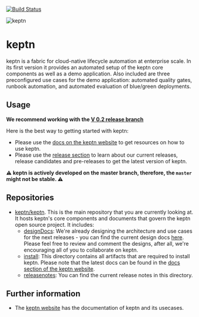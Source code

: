 [![Build Status](https://travis-ci.org/keptn/keptn.svg?branch=master)](https://travis-ci.org/keptn/keptn)

![keptn](./assets/keptn.png)

# keptn
keptn is a fabric for cloud-native lifecycle automation at enterprise scale. In its first version it provides an automated setup of the keptn core components as well as a demo application. Also included are three preconfigured use cases for the demo application: automated quality gates, runbook automation, and automated evaluation of blue/green deployments.

## Usage

**We recommend working with the [V 0.2 release branch](https://github.com/keptn/keptn/releases/tag/v0.2.x-prerelease)**

Here is the best way to getting started with keptn:

- Please use the [docs on the keptn website](https://keptn.sh/docs) to get resources on how to use keptn.
- Please use the [release section](https://github.com/keptn/keptn/releases) to learn about our current releases, release candidates and pre-releases to get the latest version of keptn.

**:warning: keptn is actively developed on the master branch, therefore, the `master` might not be stable. :warning:** 

## Repositories <a id="repos"></a>
* [keptn/keptn](README.md). This is the main repository that you are currently looking at. It hosts keptn's core components and documents that govern the keptn open source project. It includes:
    * [designDocs](./designDocs/): We're already designing the architecture and use cases for the next releases - you can find the current design docs [here](./designDocs). Please feel free to review and comment the designs, after all, we're encouraging all of you to collaborate on keptn.
    * [install](./install/): This directory contains all artifacts that are required to install keptn. Please note that the latest docs can be found in the [docs section of the keptn website](https://keptn.sh/docs).
    * [releasenotes](./releasenotes/): You can find the current release notes in this directory.



## Further information
* The [keptn website](https://keptn.sh) has the documentation of keptn and its usecases.


